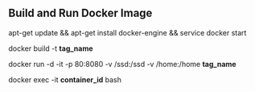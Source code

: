 ## Build and Run Docker Image
apt-get update && apt-get install docker-engine && service docker start

docker build -t **tag_name**

docker run -d -it -p 80:8080 -v /ssd:/ssd -v /home:/home **tag_name**

docker exec -it **container_id** bash

